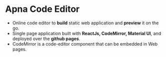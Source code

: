 # Apna Code Editor

- Online code editor to **build** static web application and **preview** it on the go.
- Single page application built with **ReactJs, CodeMirror, Material UI**, and deployed over the **github pages**.
- CodeMirror is a code-editor component that can be embedded in Web pages.

